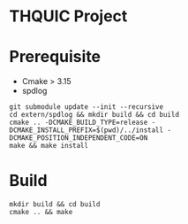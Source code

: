 # THQUIC Project

# Prerequisite

* Cmake > 3.15
* spdlog
```shell
git submodule update --init --recursive
cd extern/spdlog && mkdir build && cd build
cmake .. -DCMAKE_BUILD_TYPE=release -DCMAKE_INSTALL_PREFIX=$(pwd)/../install -DCMAKE_POSITION_INDEPENDENT_CODE=ON
make && make install
```

# Build 

```shell
mkdir build && cd build 
cmake .. && make
```